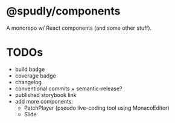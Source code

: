 # @spudly/components

A monorepo w/ React components (and some other stuff).

# TODOs

- build badge
- coverage badge
- changelog
- conventional commits + semantic-release?
- published storybook link
- add more components:
  - PatchPlayer (pseudo live-coding tool using MonacoEditor)
  - Slide
